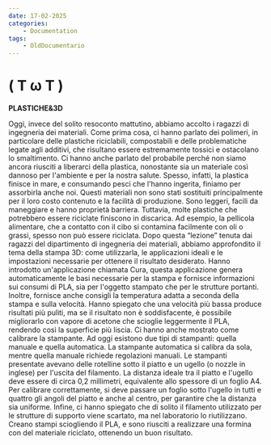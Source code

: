 ```yaml
---
date: 17-02-2025
categories:
    - Documentation
tags:
    - OldDocumentario
---
```


# ( T ω T )

**PLASTICHE&3D**

Oggi, invece del solito resoconto mattutino, abbiamo accolto i ragazzi di ingegneria dei materiali. Come prima cosa, ci hanno parlato dei polimeri, in particolare delle plastiche riciclabili, compostabili e delle problematiche legate agli additivi, che risultano essere estremamente tossici e ostacolano lo smaltimento. Ci hanno anche parlato del probabile perché non siamo ancora riusciti a liberarci della plastica, nonostante sia un materiale così dannoso per l'ambiente e per la nostra salute.
Spesso, infatti, la plastica finisce in mare, e consumando pesci che l'hanno ingerita, finiamo per assorbirla anche noi. Questi materiali non sono stati sostituiti principalmente per il loro costo contenuto e la facilità di produzione. Sono leggeri, facili da maneggiare e hanno proprietà barriera.
Tuttavia, molte plastiche che potrebbero essere riciclate finiscono in discarica. Ad esempio, la pellicola alimentare, che a contatto con il cibo si contamina facilmente con oli o grassi, spesso non può essere riciclata. 
Dopo questa “lezione” tenuta dai ragazzi del dipartimento di ingegneria dei materiali, abbiamo approfondito il tema della stampa 3D: come utilizzarla, le applicazioni ideali e le impostazioni necessarie per ottenere il risultato desiderato. Hanno introdotto un'applicazione chiamata Cura, questa applicazione genera automaticamente le basi necessarie per la stampa e fornisce informazioni sui consumi di PLA, sia per l'oggetto stampato che per le strutture portanti. Inoltre, fornisce anche consigli la temperatura adatta a seconda della stampa e sulla velocità. Hanno spiegato che una velocità più bassa produce risultati più puliti, ma se il risultato non è soddisfacente, è possibile migliorarlo con vapore di acetone che scioglie leggermente il PLA, rendendo così la superficie più liscia.
Ci hanno anche mostrato come calibrare la stampante. Ad oggi esistono due tipi di stampanti: quella manuale e quella automatica. La stampante automatica si calibra da sola, mentre quella manuale richiede regolazioni manuali. Le stampanti presentate avevano delle rotelline sotto il piatto e un ugello (o nozzle in inglese) per l'uscita del filamento. La distanza ideale tra il piatto e l'ugello deve essere di circa 0,2 millimetri, equivalente allo spessore di un foglio A4. Per calibrare correttamente, si deve passare un foglio sotto l'ugello in tutti e quattro gli angoli del piatto e anche al centro, per garantire che la distanza sia uniforme.
Infine, ci hanno spiegato che di solito il filamento utilizzato per le strutture di supporto viene scartato, ma nel laboratorio lo riutilizzano. Creano stampi sciogliendo il PLA, e sono riusciti a realizzare una formina con del materiale riciclato, ottenendo un buon risultato.
